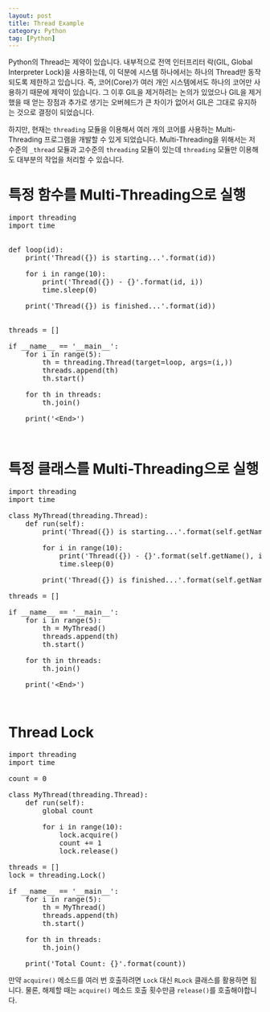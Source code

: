 ```yaml
---
layout: post
title: Thread Example
category: Python
tag: [Python]
---
```


Python의 Thread는 제약이 있습니다. 내부적으로 전역 인터프리터 락(GIL, Global Interpreter Lock)을 사용하는데, 이 덕분에 시스템 하나에서는 하나의 Thread만 동작되도록 제한하고 있습니다. 즉, 코어(Core)가 여러 개인 시스템에서도 하나의 코어만 사용하기 때문에 제약이 있습니다. 그 이후 GIL을 제거하려는 논의가 있었으나 GIL을 제거했을 때 얻는 장점과 추가로 생기는 오버헤드가 큰 차이가 없어서 GIL은 그대로 유지하는 것으로 결정이 되었습니다.

하지만, 현재는 `threading` 모듈을 이용해서 여러 개의 코어를 사용하는 Multi-Threading 프로그램을 개발할 수 있게 되었습니다. Multi-Threading을 위해서는 저수준의 `_thread` 모듈과 고수준의 `threading` 모듈이 있는데 `threading` 모듈만 이용해도 대부분의 작업을 처리할 수 있습니다.

# 특정 함수를 Multi-Threading으로 실행

<pre class="prettyprint">
import threading
import time


def loop(id):
    print('Thread({}) is starting...'.format(id))

    for i in range(10):
        print('Thread({}) - {}'.format(id, i))
        time.sleep(0)

    print('Thread({}) is finished...'.format(id))


threads = []

if __name__ == '__main__':
    for i in range(5):
        th = threading.Thread(target=loop, args=(i,))
        threads.append(th)
        th.start()

    for th in threads:
        th.join()

    print('&lt;End&gt;')
</pre>

<br>

# 특정 클래스를 Multi-Threading으로 실행

<pre class="prettyprint">
import threading
import time

class MyThread(threading.Thread):
    def run(self):
        print('Thread({}) is starting...'.format(self.getName()))

        for i in range(10):
            print('Thread({}) - {}'.format(self.getName(), i))
            time.sleep(0)

        print('Thread({}) is finished...'.format(self.getName()))

threads = []

if __name__ == '__main__':
    for i in range(5):
        th = MyThread()
        threads.append(th)
        th.start()

    for th in threads:
        th.join()

    print('&lt;End&gt;')
</pre>

<br>

# Thread Lock

<pre class="prettyprint">
import threading
import time

count = 0

class MyThread(threading.Thread):
    def run(self):
        global count

        for i in range(10):
            lock.acquire()
            count += 1
            lock.release()

threads = []
lock = threading.Lock()

if __name__ == '__main__':
    for i in range(5):
        th = MyThread()
        threads.append(th)
        th.start()

    for th in threads:
        th.join()

    print('Total Count: {}'.format(count))
</pre>

만약 `acquire()` 메소드를 여러 번 호출하려면 `Lock` 대신 `RLock` 클래스를 활용하면 됩니다. 물론, 해제할 때는 `acquire()` 메소드 호출 횟수만큼 `release()`를 호출해야합니다.